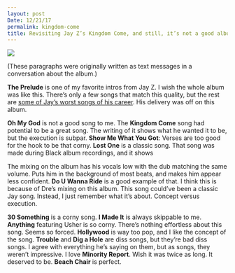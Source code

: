 ```yaml
---
layout: post
Date: 12/21/17
permalink: kingdom-come
title: Revisiting Jay Z’s Kingdom Come, and still, it’s not a good album.
---
```


![][image-1]

(These paragraphs were originally written as text messages in a conversation about the album.)

**The Prelude** is one of my favorite intros from Jay Z. I wish the whole album was like this. There’s only a few songs that match this quality, but the rest are [some of Jay’s worst songs of his career][1]. His delivery was off on this album.

**Oh My God** is not a good song to me. The **Kingdom Come** song had potential to be a great song. The writing of it shows what he wanted it to be, but the execution is subpar. **Show Me What You Got**: Verses are too good for the hook to be that corny. **Lost One** is a classic song. That song was made during Black album recordings, and it shows 

The mixing on the album has his vocals low with the dub matching the same volume. Puts him in the background of most beats, and makes him appear less confident. **Do U Wanna Ride** is a good example of that. I think this is because of Dre’s mixing on this album. This song could’ve been a classic Jay song. Instead, I just remember what it’s about. Concept versus execution. 

**30 Something** is a corny song. **I Made It** is always skippable to me. **Anything** featuring Usher is so corny. There’s nothing effortless about this song. Seems so forced. **Hollywood** is way too pop, and I like the concept of the song. **Trouble** and **Dig a Hole** are diss songs, but they’re bad diss songs. I agree with everything he’s saying on them, but as songs, they weren’t impressive. I love **Minority Report**. Wish it was twice as long. It deserved to be. **Beach Chair** is perfect.

[1]:	http://www.vulture.com/2017/09/all-274-jay-z-songs-ranked-from-worst-to-best.html

[image-1]:	http://2dopeboyz.com/wp-content/uploads/2016/11/jay-z-kingdom-come-10-years.jpg